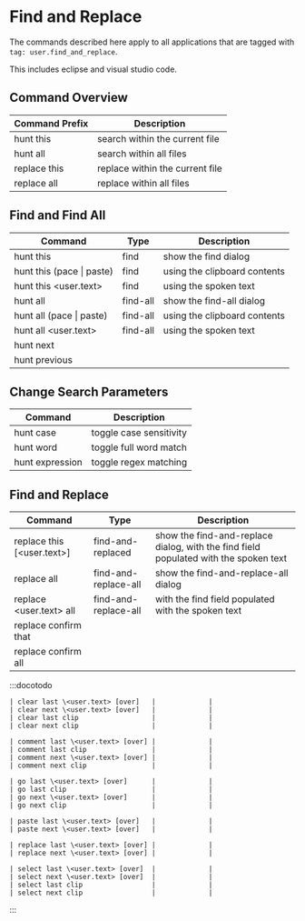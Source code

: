 # Find and Replace

The commands described here apply to all applications that are tagged with `tag: user.find_and_replace`.

This includes eclipse and visual studio code.

## Command Overview

| Command Prefix | Description                     |
| -------------- | ------------------------------- |
| hunt this      | search within the current file  |
| hunt all       | search within all files         |
| replace this   | replace within the current file |
| replace all    | replace within all files        |


## Find and Find All

| Command                   | Type     | Description                  |
| ------------------------- | -------- | ---------------------------- |
| hunt this                 | find     | show the find dialog         |
| hunt this (pace \| paste) | find     | using the clipboard contents |
| hunt this \<user.text>    | find     | using the spoken text        |
| hunt all                  | find-all | show the find-all dialog     |
| hunt all (pace \| paste)  | find-all | using the clipboard contents |
| hunt all \<user.text>     | find-all | using the spoken text        |
| hunt next                 |          |                              |
| hunt previous             |          |                              |


## Change Search Parameters

| Command         | Description             |
| --------------- | ----------------------- |
| hunt case       | toggle case sensitivity |
| hunt word       | toggle full word match  |
| hunt expression | toggle regex matching   |

## Find and Replace

| Command                     | Type                 | Description                                                                              |
| --------------------------- | -------------------- | ---------------------------------------------------------------------------------------- |
| replace this [\<user.text>] | find-and-replaced    | show the find-and-replace dialog, with the find field populated with the spoken text     |
| replace all                 | find-and-replace-all | show the find-and-replace-all dialog                                                     |
| replace \<user.text> all    | find-and-replace-all | with the find field populated with the spoken text                                       |
| replace confirm that        |                      |                                                                                          |
| replace confirm all         |                      |                                                                                          |

:::docotodo

```
| clear last \<user.text> [over]   |             |
| clear next \<user.text> [over]   |             |
| clear last clip                  |             |
| clear next clip                  |             |

| comment last \<user.text> [over] |             |
| comment last clip                |             |
| comment next \<user.text> [over] |             |
| comment next clip                |             |

| go last \<user.text> [over]      |             |
| go last clip                     |             |
| go next \<user.text> [over]      |             |
| go next clip                     |             |

| paste last \<user.text> [over]   |             |
| paste next \<user.text> [over]   |             |

| replace last \<user.text> [over] |             |
| replace next \<user.text> [over] |             |

| select last \<user.text> [over]  |             |
| select next \<user.text> [over]  |             |
| select last clip                 |             |
| select next clip                 |             |
```

:::
